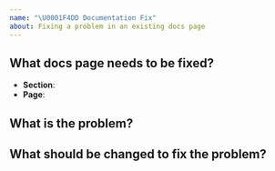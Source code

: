 ```yaml
---
name: "\U0001F4DD Documentation Fix"
about: Fixing a problem in an existing docs page
---
```


## What docs page needs to be fixed?

- **Section**:
- **Page**:

## What is the problem?

## What should be changed to fix the problem?
